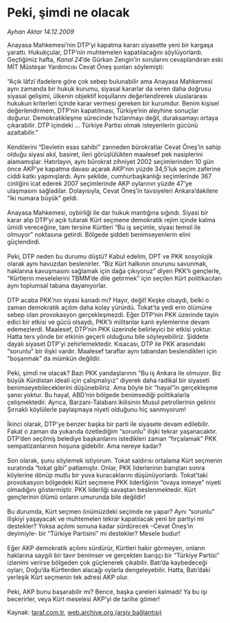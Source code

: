 # Peki, şimdi ne olacak

*Ayhan Aktar 14.12.2009*

<div class="yazi">Anayasa Mahkemesi’nin DTP’yi kapatma kararı siyasette yeni bir kargaşa yarattı. Hukukçular, DTP’nin muhtemelen kapatılacağını söylüyorlardı. Geçtiğimiz hafta, <i>Kanal 24</i>’de Gürkan Zengin’in sorularını cevaplandıran eski MİT Müsteşar Yardımcısı Cevat Öneş şunları söylemişti: <br/><br/>“Açık lâfzî ifadelere göre çok sebep bulunabilir ama Anayasa Mahkemesi aynı zamanda bir hukuk kurumu, siyasal kararlar da veren daha doğrusu siyasal gelişimi, ülkenin objektif koşullarını değerlendirerek uluslararası hukukun kriterleri içinde karar vermesi gereken bir kurumdur. Benim kişisel değerlendirmem, DTP’nin kapatılması, Türkiye’nin aleyhine sonuçlar doğurur. Demokratikleşme sürecinde hızlanmayı değil, duraksamayı ortaya çıkarabilir. DTP içindeki ... Türkiye Partisi olmak isteyenlerin gücünü azaltabilir.” <br/><br/>Kendilerini “Devletin esas sahibi” zanneden bürokratlar Cevat Öneş’in sahip olduğu siyasi akıl, basiret, ileri görüşlülükten maalesef pek nasiplerini alamamışlar. Hatırlayın, aynı bürokrat zihniyet 2002 seçimlerinden 10 gün önce AKP’ye kapatma davası açarak AKP’nin yüzde 34,5’luk seçim zaferine ciddi katkı yapmışlardı. Aynı şekilde, cumhurbaşkanlığı seçimlerinde 367 cinliğini icat ederek 2007 seçimlerinde AKP oylarının yüzde 47’ye ulaşmasını sağladılar. Dolayısıyla, Cevat Öneş’in tavsiyeleri Ankara’dakilere “iki numara büyük” geldi. <br/><br/>Anayasa Mahkemesi, oybirliği ile dar hukuk mantığına sığındı. Siyasi bir karar alıp DTP’yi açık tutarak Kürt seçmene demokratik rejim içinde kalma ümidi vereceğine, tam tersine Kürtleri “Bu iş seçimle, siyasi temsil ile olmuyor” noktasına getirdi. Bölgede şiddeti benimseyenlerin elini güçlendirdi. <br/><br/>Peki, DTP neden bu durumu düştü? Kabul edelim, DPT ve PKK sosyolojik olarak aynı havuzdan beslenirler. “Biz Kürt halkının onurunu savunmak, haklarına kavuşmasını sağlamak için dağa çıkıyoruz” diyen PKK’lı gençlerle, “Kürtlerin meselelerini TBMM’de dile getirmek” için seçilen Kürt politikacıları aynı toplumsal tabana dayanıyorlar. <br/><br/>DTP acaba PKK’nın siyasi kanadı mı? Hayır, değil! Keşke olsaydı, belki o zaman demokratik açılım daha kolay yürürdü. Tokat’ta yedi erin ölümüne sebep olan provokasyon gerçekleşmezdi. Eğer DTP’nin PKK üzerinde tayin edici bir etkisi ve gücü olsaydı, PKK’lı militanlar kanlı eylemlerine devam edemezlerdi. Maalesef, DTP’nin PKK üzerinde belirleyici bir etkisi yoktur. Hatta ters yönde bir etkinin geçerli olduğunu bile söyleyebiliriz. Şiddete dayalı siyaset DTP’yi zehirlemektedir. Kısacası, DTP ile PKK arasındaki “sorunlu” bir ilişki vardır. Maalesef taraflar aynı tabandan beslendikleri için “boşanmak” da mümkün değildir. <br/><br/>Peki, şimdi ne olacak? Bazı PKK yandaşlarının “Bu iş Ankara ile olmuyor. Biz büyük Kürdistan ideali için çalışmalıyız” diyerek daha radikal bir siyaseti benimseyebileceklerini düşünebiliriz. Ama böyle bir “hayal”in gerçekleşme şansı yoktur. Bu hayal, ABD’nin bölgede benimsediği politikalarla çelişmektedir. Ayrıca, Barzani-Talabani ikilisinin Musul petrollerinin gelirini Şırnaklı köylülerle paylaşmaya niyeti olduğunu hiç sanmıyorum! <br/><br/>İkinci olarak, DTP’ye benzer başka bir parti ile siyasete devam edilebilir. Fakat o zaman da yukarıda özetlediğim “sorunlu” ilişki tekrar yaşanacaktır. DTP’den seçilmiş belediye başkanlarını istedikleri zaman “fırçalamak” PKK sempatizanlarının hoşuna gidebilir. Ama nereye kadar? <br/><br/>Son olarak, şunu söylemek istiyorum. Tokat saldırısı ortalama Kürt seçmenin suratında “tokat gibi” patlamıştır. Onlar, PKK liderlerinin barıştan sonra köylerine dönüp mutlu bir yuva kuracaklarını düşünüyorlardı. Tokat’taki provokasyon bölgedeki Kürt seçmene PKK liderliğinin “ovaya inmeye” niyeti olmadığını göstermiştir. PKK liderliği savaştan beslenmektedir. Kürt gençlerinin ölümü onların umurunda bile değildir! <br/><br/>Bu durumda, Kürt seçmen önümüzdeki seçimde ne yapar? Aynı “sorunlu” ilişkiyi yaşayacak ve muhtemelen tekrar kapatılacak yeni bir partiyi mi destekler? Yoksa açılımı sonuna kadar sürdürecek –Cevat Öneş’in deyimiyle- bir “Türkiye Partisini” mi destekler? Mesele budur! <br/><br/>Eğer AKP demokratik açılımı sürdürür, Kürtleri hakir görmeyen, onların haklarına saygılı bir tavır benimser ve gerçekten barışçı bir “Türkiye Partisi” izlenimi verirse bölgeden çok güçlenerek çıkabilir. Batı’da kaybedeceği oyları, Doğu’da Kürtlerden alacağı oylarla dengeleyebilir. Hatta, Batı’daki yerleşik Kürt seçmenin tek adresi AKP olur. <br/><br/>Peki, AKP bunu başarabilir mi? Bence, başka çareleri kalmadı! Ya bu işi becerirler, veya Kürt meselesi AKP’yi de tarihe gömer!
              </div>

Kaynak: [taraf.com.tr](http://taraf.com.tr:80/makale/9023.htm), [web.archive.org (arşiv bağlantısı)](http://web.archive.org/web/20100311005659/http://taraf.com.tr:80/makale/9023.htm)
